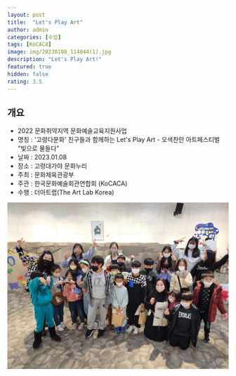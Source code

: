 ```yaml
---
layout: post
title:  "Let's Play Art"
author: admin
categories: [수업]
tags: [KoCACA]
image: img/20230108_114044(1).jpg
description: "Let's Play Art!"
featured: true
hidden: false
rating: 3.5
---
```


## 개요
* 2022 문화취약지역 문화예술교육지원사업
* 명칭 : '고령다문화' 친구들과 함께하는 Let's Play Art - 오색찬란 아트페스티벌 "빛으로 물들다"
* 날짜 : 2023.01.08
* 장소 : 고령대가야 문화누리
* 주최 : 문화체육관광부
* 주관 : 한국문화예술회관연합회 (KoCACA)
* 수행 : 더아트랩(The Art Lab Korea)

![단체사진](../img/20230108_113912.jpg)
